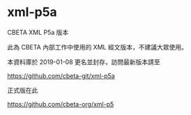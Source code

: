 # xml-p5a
CBETA XML P5a 版本

此為 CBETA 內部工作中使用的 XML 經文版本，不建議大眾使用。

本資料庫於 2019-01-08 更名並封存，訪問最新版本請至

https://github.com/cbeta-git/xml-p5a

正式版在此

https://github.com/cbeta-org/xml-p5
